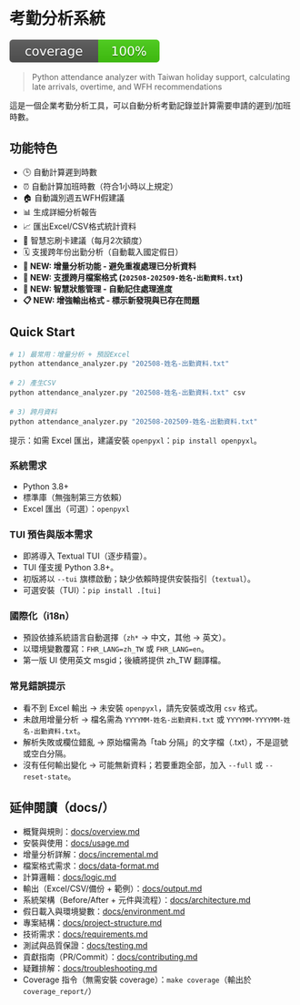# 考勤分析系統

[![Coverage](assets/coverage.svg)](docs/testing.md)

> Python attendance analyzer with Taiwan holiday support, calculating late arrivals, overtime, and WFH recommendations

這是一個企業考勤分析工具，可以自動分析考勤記錄並計算需要申請的遲到/加班時數。

## 功能特色

- 🕒 自動計算遲到時數
- ⏰ 自動計算加班時數（符合1小時以上規定）
- 🏠 自動識別週五WFH假建議
- 📊 生成詳細分析報告
- 📈 匯出Excel/CSV格式統計資料
- 🔄 智慧忘刷卡建議（每月2次額度）
- 🗓️ 支援跨年份出勤分析（自動載入國定假日）
- **🚀 NEW: 增量分析功能 - 避免重複處理已分析資料**
- **📁 NEW: 支援跨月檔案格式 (`202508-202509-姓名-出勤資料.txt`)**
- **💾 NEW: 智慧狀態管理 - 自動記住處理進度**
- **📋 NEW: 增強輸出格式 - 標示新發現與已存在問題**

## Quick Start

```bash
# 1) 最常用：增量分析 + 預設Excel
python attendance_analyzer.py "202508-姓名-出勤資料.txt"

# 2) 產生CSV
python attendance_analyzer.py "202508-姓名-出勤資料.txt" csv

# 3) 跨月資料
python attendance_analyzer.py "202508-202509-姓名-出勤資料.txt"
```

提示：如需 Excel 匯出，建議安裝 `openpyxl`：`pip install openpyxl`。

### 系統需求

- Python 3.8+
- 標準庫（無強制第三方依賴）
- Excel 匯出（可選）：`openpyxl`

### TUI 預告與版本需求

- 即將導入 Textual TUI（逐步精靈）。
- TUI 僅支援 Python 3.8+。
- 初版將以 `--tui` 旗標啟動；缺少依賴時提供安裝指引（`textual`）。
- 可選安裝（TUI）：`pip install .[tui]`

### 國際化（i18n）

- 預設依據系統語言自動選擇（`zh*` → 中文，其他 → 英文）。
- 以環境變數覆寫：`FHR_LANG=zh_TW` 或 `FHR_LANG=en`。
- 第一版 UI 使用英文 msgid；後續將提供 zh_TW 翻譯檔。

### 常見錯誤提示

- 看不到 Excel 輸出 → 未安裝 `openpyxl`，請先安裝或改用 `csv` 格式。
- 未啟用增量分析 → 檔名需為 `YYYYMM-姓名-出勤資料.txt` 或 `YYYYMM-YYYYMM-姓名-出勤資料.txt`。
- 解析失敗或欄位錯亂 → 原始檔需為「tab 分隔」的文字檔（.txt），不是逗號或空白分隔。
- 沒有任何輸出變化 → 可能無新資料；若要重跑全部，加入 `--full` 或 `--reset-state`。

## 延伸閱讀（docs/）

- 概覽與規則：[docs/overview.md](docs/overview.md)
- 安裝與使用：[docs/usage.md](docs/usage.md)
- 增量分析詳解：[docs/incremental.md](docs/incremental.md)
- 檔案格式需求：[docs/data-format.md](docs/data-format.md)
- 計算邏輯：[docs/logic.md](docs/logic.md)
- 輸出（Excel/CSV/備份 + 範例）：[docs/output.md](docs/output.md)
- 系統架構（Before/After + 元件與流程）：[docs/architecture.md](docs/architecture.md)
- 假日載入與環境變數：[docs/environment.md](docs/environment.md)
- 專案結構：[docs/project-structure.md](docs/project-structure.md)
- 技術需求：[docs/requirements.md](docs/requirements.md)
- 測試與品質保證：[docs/testing.md](docs/testing.md)
- 貢獻指南（PR/Commit）：[docs/contributing.md](docs/contributing.md)
- 疑難排解：[docs/troubleshooting.md](docs/troubleshooting.md)
 - Coverage 指令（無需安裝 coverage）：`make coverage`（輸出於 `coverage_report/`）
